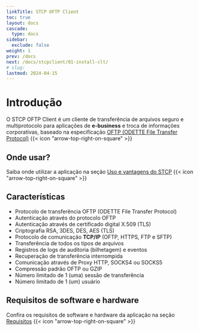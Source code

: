 ```yaml
---
linkTitle: STCP OFTP Client
toc: true
layout: docs
cascade:
  type: docs
sidebar:
  exclude: false
weight: 1
prev: /docs
next: /docs/stcpclient/01-install-clt/
# slug:
lastmod: 2024-04-15
---
```

# Introdução

O STCP OFTP Client é um cliente de transferência de arquivos seguro e multiprotocolo para aplicações de **e-business** e troca de informações corporativas, baseado na especificação <a href="/protocols" target="_blank">OFTP (ODETTE File Transfer Protocol)</a> {{< icon "arrow-top-right-on-square" >}} &nbsp;

## Onde usar?

Saiba onde utilizar a aplicação na seção <a href="/utils/advantages/" target="_blank">Uso e vantagens do STCP</a> {{< icon "arrow-top-right-on-square" >}} &nbsp;

## Características

- Protocolo de transferência OFTP (ODETTE File Transfer Protocol)
- Autenticação através do protocolo OFTP
- Autenticação através de certificado digital X.509 (TLS)
- Criptografia RSA, 3DES, DES, AES (TLS)
- Protocolo de comunicação **TCP/IP** (OFTP, HTTPS, FTP e SFTP)
- Transferência de todos os tipos de arquivos
- Registros de logs de auditoria (bilhetagem) e eventos
- Recuperação de transferência interrompida
- Comunicação através de Proxy HTTP, SOCKS4 ou SOCKS5
- Compressão padrão OFTP ou GZIP
- Número limitado de 1 (uma) sessão de transferência
- Número limitado de 1 (um) usuário

## Requisitos de software e hardware

Confira os requisitos de software e hardware da aplicação na seção <a href="/utils/requirements" target="_blank">Requisitos</a> {{< icon "arrow-top-right-on-square" >}} &nbsp;



